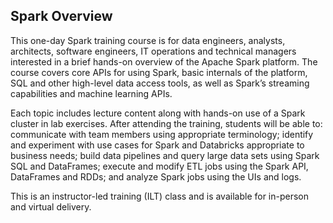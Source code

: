 ## Spark Overview

This one-day Spark training course is for data engineers, analysts, architects, software engineers, IT operations and technical managers interested in a brief hands-on overview of the Apache Spark platform. The course covers core APIs for using Spark, basic internals of the platform, SQL and other high-level data access tools, as well as Spark’s streaming capabilities and machine learning APIs.

Each topic includes lecture content along with hands-on use of a Spark cluster in lab exercises. After attending the training, students will be able to: communicate with team members using appropriate terminology; identify and experiment with use cases for Spark and Databricks appropriate to business needs; build data pipelines and query large data sets using Spark SQL and DataFrames; execute and modify ETL jobs using the Spark API, DataFrames and RDDs; and analyze Spark jobs using the UIs and logs.

This is an instructor-led training (ILT) class and is available for in-person and virtual delivery.
